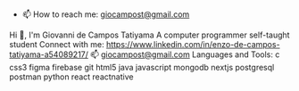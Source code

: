 - 📫 How to reach me: giocampost@gmail.com

Hi 👋, I'm Giovanni de Campos Tatiyama
A computer programmer self-taught student
Connect with me:
https://www.linkedin.com/in/enzo-de-campos-tatiyama-a54089217/
📫 giocampost@gmail.com
Languages and Tools:
c css3 figma firebase git html5 java javascript mongodb nextjs postgresql postman python react reactnative

